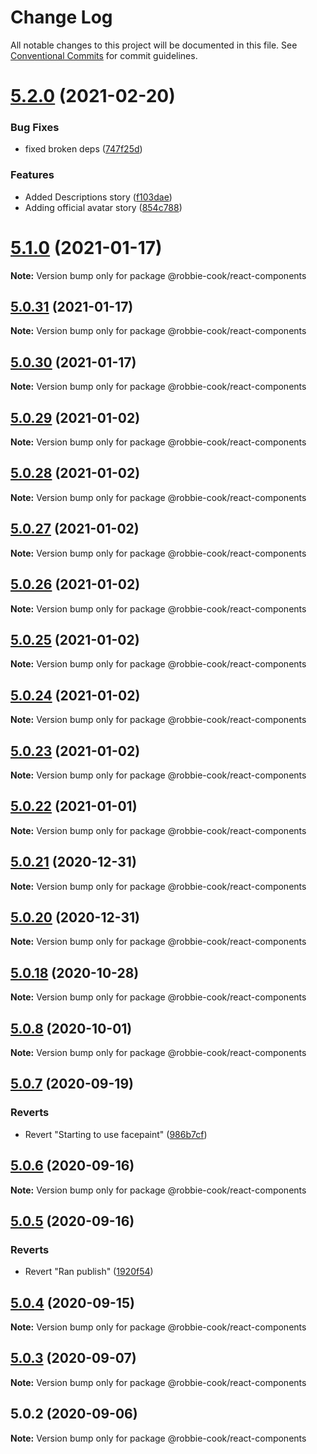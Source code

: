 # Change Log

All notable changes to this project will be documented in this file.
See [Conventional Commits](https://conventionalcommits.org) for commit guidelines.

# [5.2.0](https://github.com/Robbie-Cook/gatsby-sites/tree/master/packages/react-components/compare/@robbie-cook/react-components@5.1.0...@robbie-cook/react-components@5.2.0) (2021-02-20)


### Bug Fixes

* fixed broken deps ([747f25d](https://github.com/Robbie-Cook/gatsby-sites/tree/master/packages/react-components/commit/747f25d7cecd9a6b2455e493cdecf1187637512c))


### Features

* Added Descriptions story ([f103dae](https://github.com/Robbie-Cook/gatsby-sites/tree/master/packages/react-components/commit/f103dae2f3ad80957d2385b196953a1255123f7d))
* Adding official avatar story ([854c788](https://github.com/Robbie-Cook/gatsby-sites/tree/master/packages/react-components/commit/854c788e90f8920fff73042f5b4ac6c3d33ed43b))





# [5.1.0](https://github.com/Robbie-Cook/gatsby-sites/tree/master/packages/react-components/compare/@robbie-cook/react-components@5.0.31...@robbie-cook/react-components@5.1.0) (2021-01-17)

**Note:** Version bump only for package @robbie-cook/react-components





## [5.0.31](https://github.com/Robbie-Cook/gatsby-sites/tree/master/packages/react-components/compare/@robbie-cook/react-components@5.0.29...@robbie-cook/react-components@5.0.31) (2021-01-17)

**Note:** Version bump only for package @robbie-cook/react-components





## [5.0.30](https://github.com/Robbie-Cook/gatsby-sites/tree/master/packages/react-components/compare/@robbie-cook/react-components@5.0.29...@robbie-cook/react-components@5.0.30) (2021-01-17)

**Note:** Version bump only for package @robbie-cook/react-components





## [5.0.29](https://github.com/Robbie-Cook/gatsby-sites/tree/master/packages/react-components/compare/@robbie-cook/react-components@5.0.28...@robbie-cook/react-components@5.0.29) (2021-01-02)

**Note:** Version bump only for package @robbie-cook/react-components





## [5.0.28](https://github.com/Robbie-Cook/gatsby-sites/tree/master/packages/react-components/compare/@robbie-cook/react-components@5.0.27...@robbie-cook/react-components@5.0.28) (2021-01-02)

**Note:** Version bump only for package @robbie-cook/react-components





## [5.0.27](https://github.com/Robbie-Cook/gatsby-sites/tree/master/packages/react-components/compare/@robbie-cook/react-components@5.0.26...@robbie-cook/react-components@5.0.27) (2021-01-02)

**Note:** Version bump only for package @robbie-cook/react-components





## [5.0.26](https://github.com/Robbie-Cook/gatsby-sites/tree/master/packages/react-components/compare/@robbie-cook/react-components@5.0.25...@robbie-cook/react-components@5.0.26) (2021-01-02)

**Note:** Version bump only for package @robbie-cook/react-components





## [5.0.25](https://github.com/Robbie-Cook/gatsby-sites/tree/master/packages/react-components/compare/@robbie-cook/react-components@5.0.23...@robbie-cook/react-components@5.0.25) (2021-01-02)

**Note:** Version bump only for package @robbie-cook/react-components





## [5.0.24](https://github.com/Robbie-Cook/gatsby-sites/tree/master/packages/react-components/compare/@robbie-cook/react-components@5.0.23...@robbie-cook/react-components@5.0.24) (2021-01-02)

**Note:** Version bump only for package @robbie-cook/react-components





## [5.0.23](https://github.com/Robbie-Cook/gatsby-sites/tree/master/packages/react-components/compare/@robbie-cook/react-components@5.0.22...@robbie-cook/react-components@5.0.23) (2021-01-02)

**Note:** Version bump only for package @robbie-cook/react-components





## [5.0.22](https://github.com/Robbie-Cook/gatsby-sites/tree/master/packages/react-components/compare/@robbie-cook/react-components@5.0.21...@robbie-cook/react-components@5.0.22) (2021-01-01)

**Note:** Version bump only for package @robbie-cook/react-components





## [5.0.21](https://github.com/Robbie-Cook/gatsby-sites/tree/master/packages/react-components/compare/@robbie-cook/react-components@5.0.20...@robbie-cook/react-components@5.0.21) (2020-12-31)

**Note:** Version bump only for package @robbie-cook/react-components





## [5.0.20](https://github.com/Robbie-Cook/gatsby-sites/tree/master/packages/react-components/compare/@robbie-cook/react-components@5.0.18...@robbie-cook/react-components@5.0.20) (2020-12-31)

**Note:** Version bump only for package @robbie-cook/react-components





## [5.0.18](https://github.com/Robbie-Cook/gatsby-sites/tree/master/packages/react-components/compare/@robbie-cook/react-components@5.0.8...@robbie-cook/react-components@5.0.18) (2020-10-28)

**Note:** Version bump only for package @robbie-cook/react-components





## [5.0.8](https://github.com/Robbie-Cook/gatsby-sites/compare/@robbie-cook/react-components@5.0.7...@robbie-cook/react-components@5.0.8) (2020-10-01)

**Note:** Version bump only for package @robbie-cook/react-components





## [5.0.7](https://github.com/Robbie-Cook/gatsby-sites/compare/@robbie-cook/react-components@5.0.6...@robbie-cook/react-components@5.0.7) (2020-09-19)


### Reverts

* Revert "Starting to use facepaint" ([986b7cf](https://github.com/Robbie-Cook/gatsby-sites/commit/986b7cf5036124c0bdf6beda2cb9d38f6aff9184))





## [5.0.6](https://github.com/Robbie-Cook/gatsby-sites/compare/@robbie-cook/react-components@5.0.5...@robbie-cook/react-components@5.0.6) (2020-09-16)

**Note:** Version bump only for package @robbie-cook/react-components





## [5.0.5](https://github.com/Robbie-Cook/gatsby-sites/compare/@robbie-cook/react-components@5.0.4...@robbie-cook/react-components@5.0.5) (2020-09-16)


### Reverts

* Revert "Ran publish" ([1920f54](https://github.com/Robbie-Cook/gatsby-sites/commit/1920f547267b92496c9409d4188a9540d468e789))





## [5.0.4](https://github.com/Robbie-Cook/gatsby-sites/compare/@robbie-cook/react-components@5.0.3...@robbie-cook/react-components@5.0.4) (2020-09-15)

**Note:** Version bump only for package @robbie-cook/react-components





## [5.0.3](https://github.com/Robbie-Cook/gatsby-sites/compare/@robbie-cook/react-components@5.0.2...@robbie-cook/react-components@5.0.3) (2020-09-07)

**Note:** Version bump only for package @robbie-cook/react-components





## 5.0.2 (2020-09-06)

**Note:** Version bump only for package @robbie-cook/react-components
